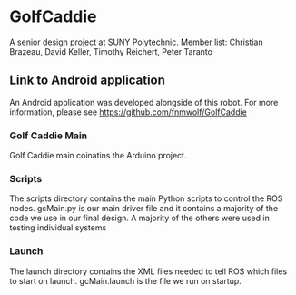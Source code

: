 # GolfCaddie
A senior design project at SUNY Polytechnic. Member list: Christian Brazeau, David Keller, Timothy Reichert, Peter Taranto

## Link to Android application
An Android application was developed alongside of this robot. For more information, please see 
https://github.com/fnmwolf/GolfCaddie

### Golf Caddie Main 
Golf Caddie main coinatins the Arduino project.

### Scripts
The scripts directory contains the main Python scripts to control the ROS nodes. gcMain.py is our main driver file and it contains a majority of the code we use in our final design. A majority of the others were used in testing individual systems

### Launch
The launch directory contains the XML files needed to tell ROS which files to start on launch. gcMain.launch is the file we run on startup.
